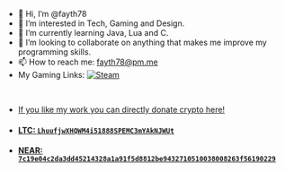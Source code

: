 - 👋 Hi, I’m @fayth78
- 👀 I’m interested in Tech, Gaming and Design.
- 🌱 I’m currently learning Java, Lua and C.
- 💞️ I’m looking to collaborate on anything that makes me improve my programming skills.
- 📫 How to reach me: fayth78@pm.me
- My Gaming Links:
<a href="https://steamcommunity.com/id/fayth78/">![Steam](https://img.shields.io/badge/steam-%23000000.svg?style=for-the-badge&logo=steam&logoColor=white)
<br>


- If you like my work you can directly donate crypto here!
- #### LTC: `LhuufjwXHQWM4i51888SPEMC3mYAkNJWUt`
- #### NEAR: `7c19e04c2da3dd45214328a1a91f5d8812be9432710510038008263f56190229`



<!---
fayth78/fayth78 is a ✨ special ✨ repository because its `README.md` (this file) appears on your GitHub profile.
You can click the Preview link to take a look at your changes.
--->
